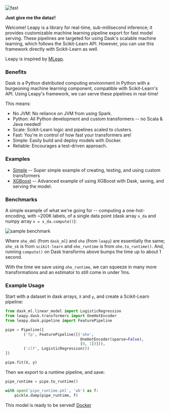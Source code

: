 ![fast](images/leapy.gif)

**Just give me the dataz!**

Welcome!  Leapy is a library for real-time, sub-millisecond inference;
it provides customizable machine learning pipeline export for fast
model serving. 
These pipelines are targeted for using Dask's scalable machine learning,
which follows the Scikit-Learn API. However, you can use this framework
directly with Scikit-Learn as well.

Leapy is inspired by [MLeap](https://github.com/combust/mleap).

### Benefits

Dask is a Python distributed computing environment in Python with a
burgeoning machine learning component, compatible with Scikit-Learn's API.
Using Leapy's framework, we can serve these pipelines in real-time!

This means:

* No JVM: No reliance on JVM from using Spark.
* Python: All Python development and custom transformers -- no Scala & Java
          needed!
* Scale: Scikit-Learn logic and pipelines scaled to clusters.
* Fast: You're in control of how fast your transformers are!
* Simple: Easily build and deploy models with Docker.
* Reliable: Encourages a test-driven approach.
<!--* MLflow: Serve runtime models (as Scikit-Learn models) through `mlflow`.-->

### Examples

* [Simple](examples/simple)
    -- Super simple example of creating, testing, and using custom
    transformers
* [XGBoost](examples/)
    -- Advanced example of using XGBoost with Dask, saving, and serving the
    model.

### Benchmarks

A simple example of what we're going for -- computing a one-hot-encoding,
with ~200K labels, of a single data point (dask array `x_da` and numpy array
`x = x_da.compute()`):

![sample benchmark](images/sample_benchmark.png)

Where `ohe_dml` (from `dask_ml`) and `ohe` (from `leapy`) are essentially the
same; `ohe_sk` is from `scikit-learn` and `ohe_runtime` is from
`ohe.to_runtime()`. And, running `compute()` on Dask transforms above bumps
the time up to about 1 second.

With the time we save using `ohe_runtime`, we can squeeze in many more
transformations and an estimator to still come in under 1ms.

### Example Usage

Start with a dataset in dask arrays, `X` and `y`, and create a Scikit-Learn
pipeline:

```python
from dask_ml.linear_model import LogisticRegression
from leapy.dask.transformers import OneHotEncoder
from leapy.dask.pipeline import FeaturePipeline

pipe = Pipeline([
        ('fp', FeaturePipeline([('ohe',
                                 OneHotEncoder(sparse=False),
                                 [0, 1])])),
        ('clf', LogisticRegression())
])

pipe.fit(X, y)
```

Then we export to a runtime pipeline, and save:

```python
pipe_runtime = pipe.to_runtime()

with open('pipe_runtime.pkl', 'wb') as f:
    pickle.dump(pipe_runtime, f)
```

This model is ready to be served! [Docker](docs/DOCKER.md)
